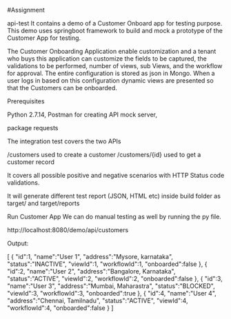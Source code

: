 #Assignment


api-test
It contains a demo of a Customer Onboard app for testing purpose. This demo uses springboot framework to build and mock a prototype of the Customer App for testing.

The Customer Onboarding Application enable customization and a tenant who buys this application can customize the fields to be captured, the validations to be performed, number of views, sub Views, and the workflow for approval. The entire configuration is stored as json in Mongo. When a user logs in based on this configuration dynamic views are presented so that the Customers can be onboarded.


Prerequisites

Python 2.7.14, Postman for creating API mock server, 

package
requests 

The integration test covers the two APIs

/customers used to create a customer
/customers/{id} used to get a customer record

It covers all possible positive and negative scenarios with HTTP Status code validations.

It will generate different test report (JSON, HTML etc) inside build folder as target/ and target/reports

Run Customer App
We can do manual testing as well by running the py file.

http://localhost:8080/demo/api/customers

Output:

[
   {
      "id":1,
      "name":"User 1",
      "address":"Mysore, karnataka",
      "status":"INACTIVE",
      "viewId":1,
      "workflowId":1,
      "onboarded":false
   },
   {
      "id":2,
      "name":"User 2",
      "address":"Bangalore, Karnataka",
      "status":"ACTIVE",
      "viewId":2,
      "workflowId":2,
      "onboarded":false
   },
   {
      "id":3,
      "name":"User 3",
      "address":"Mumbai, Maharastra",
      "status":"BLOCKED",
      "viewId":3,
      "workflowId":3,
      "onboarded":true
   },
   {
      "id":4,
      "name":"User 4",
      "address":"Chennai, Tamilnadu",
      "status":"ACTIVE",
      "viewId":4,
      "workflowId":4,
      "onboarded":false
   }
]




